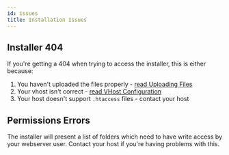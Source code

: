 ```yaml
---
id: issues
title: Installation Issues
---
```


## Installer 404

If you're getting a 404 when trying to access the installer, this is either
because:

1. You haven't uploaded the files properly -
   [read Uploading Files](/installation/uploading)
1. Your vhost isn't correct - [read VHost Configuration](/installation/vhost)
1. Your host doesn't support `.htaccess` files - contact your host

## Permissions Errors

The installer will present a list of folders which need to have write access by
your webserver user. Contact your host if you're having problems with this.
